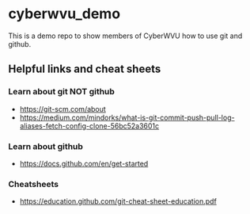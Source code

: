 # cyberwvu_demo
This is a demo repo to show members of CyberWVU how to use git and github. 
## Helpful links and cheat sheets
### Learn about git **NOT github** 
 - https://git-scm.com/about
 - https://medium.com/mindorks/what-is-git-commit-push-pull-log-aliases-fetch-config-clone-56bc52a3601c
### Learn about github 
  - https://docs.github.com/en/get-started
### Cheatsheets
  - https://education.github.com/git-cheat-sheet-education.pdf
